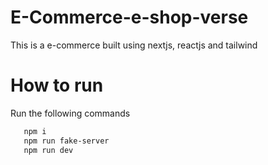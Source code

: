 # E-Commerce-e-shop-verse

This is a e-commerce built using nextjs, reactjs and tailwind

# How to run

Run the following commands

```bash
   npm i
   npm run fake-server
   npm run dev
```

